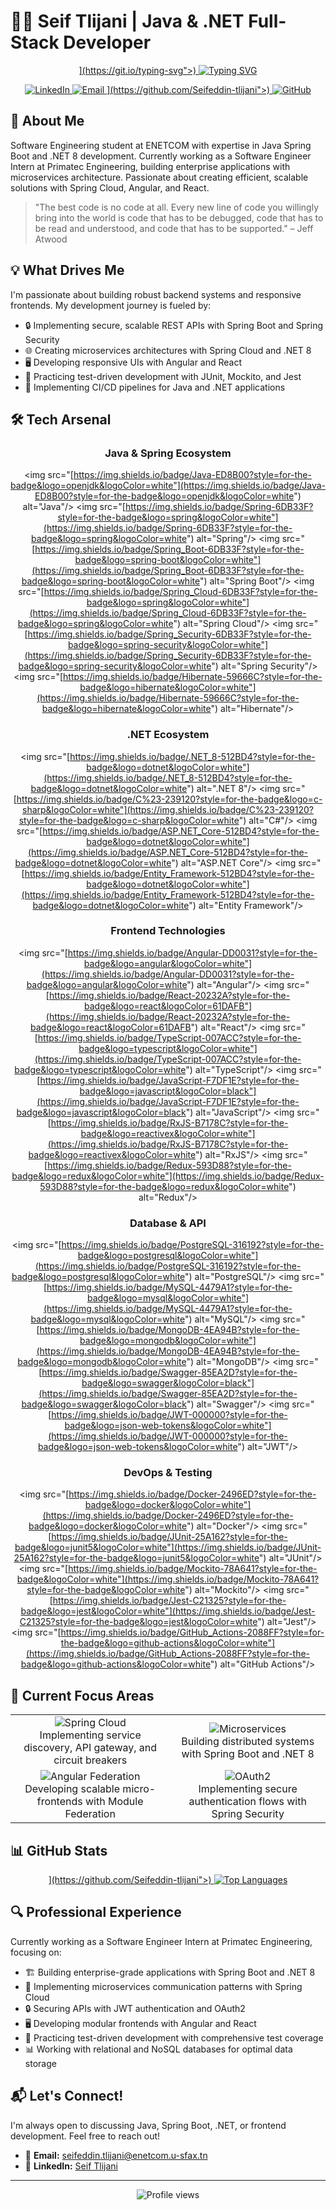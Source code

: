 # 👨‍💻 Seif Tlijani | Java & .NET Full-Stack Developer

<div align="center">
  <a href="[https://git.io/typing-svg">](https://git.io/typing-svg">)
    <img src="[https://readme-typing-svg.herokuapp.com](https://readme-typing-svg.herokuapp.com)?font=Fira+Code&size=32&duration=3000&pause=1000&color=0969DA&center=true&vCenter=true&width=600&height=100&lines=Java+Spring+Boot+Developer;.NET+Full-Stack+Engineer;Microservices+Architect;Angular+%26+React+Specialist" alt="Typing SVG" />
  </a>
</div>

<p align="center">
  <a href="[https://www.linkedin.com/in/seif-tlijani-482897200/"](https://www.linkedin.com/in/seif-tlijani-482897200/") target="_blank">
    <img src="[https://img.shields.io/badge/LinkedIn-0077B5?style=for-the-badge&logo=linkedin&logoColor=white"](https://img.shields.io/badge/LinkedIn-0077B5?style=for-the-badge&logo=linkedin&logoColor=white") alt="LinkedIn"/>
  </a>
  <a href="mailto:seifeddin.tlijani@enetcom.u-sfax.tn">
    <img src="[https://img.shields.io/badge/Email-D14836?style=for-the-badge&logo=gmail&logoColor=white"](https://img.shields.io/badge/Email-D14836?style=for-the-badge&logo=gmail&logoColor=white") alt="Email"/>
  </a>
  <a href="[https://github.com/Seifeddin-tlijani">](https://github.com/Seifeddin-tlijani">)
    <img src="[https://img.shields.io/badge/GitHub-100000?style=for-the-badge&logo=github&logoColor=white"](https://img.shields.io/badge/GitHub-100000?style=for-the-badge&logo=github&logoColor=white") alt="GitHub"/>
  </a>
</p>

## 🚀 About Me

Software Engineering student at ENETCOM with expertise in Java Spring Boot and .NET 8 development. Currently working as a Software Engineer Intern at Primatec Engineering, building enterprise applications with microservices architecture. Passionate about creating efficient, scalable solutions with Spring Cloud, Angular, and React.

> "The best code is no code at all. Every new line of code you willingly bring into the world is code that has to be debugged, code that has to be read and understood, and code that has to be supported." – Jeff Atwood

## 💡 What Drives Me

I'm passionate about building robust backend systems and responsive frontends. My development journey is fueled by:

- 🔒 Implementing secure, scalable REST APIs with Spring Boot and Spring Security
- 🌐 Creating microservices architectures with Spring Cloud and .NET 8
- 🖥️ Developing responsive UIs with Angular and React
- 🧪 Practicing test-driven development with JUnit, Mockito, and Jest
- 🔄 Implementing CI/CD pipelines for Java and .NET applications

## 🛠️ Tech Arsenal

<div align="center">
  
### Java & Spring Ecosystem
  
<img src="[https://img.shields.io/badge/Java-ED8B00?style=for-the-badge&logo=openjdk&logoColor=white"](https://img.shields.io/badge/Java-ED8B00?style=for-the-badge&logo=openjdk&logoColor=white") alt="Java"/>
<img src="[https://img.shields.io/badge/Spring-6DB33F?style=for-the-badge&logo=spring&logoColor=white"](https://img.shields.io/badge/Spring-6DB33F?style=for-the-badge&logo=spring&logoColor=white") alt="Spring"/>
<img src="[https://img.shields.io/badge/Spring_Boot-6DB33F?style=for-the-badge&logo=spring-boot&logoColor=white"](https://img.shields.io/badge/Spring_Boot-6DB33F?style=for-the-badge&logo=spring-boot&logoColor=white") alt="Spring Boot"/>
<img src="[https://img.shields.io/badge/Spring_Cloud-6DB33F?style=for-the-badge&logo=spring&logoColor=white"](https://img.shields.io/badge/Spring_Cloud-6DB33F?style=for-the-badge&logo=spring&logoColor=white") alt="Spring Cloud"/>
<img src="[https://img.shields.io/badge/Spring_Security-6DB33F?style=for-the-badge&logo=spring-security&logoColor=white"](https://img.shields.io/badge/Spring_Security-6DB33F?style=for-the-badge&logo=spring-security&logoColor=white") alt="Spring Security"/>
<img src="[https://img.shields.io/badge/Hibernate-59666C?style=for-the-badge&logo=hibernate&logoColor=white"](https://img.shields.io/badge/Hibernate-59666C?style=for-the-badge&logo=hibernate&logoColor=white") alt="Hibernate"/>

### .NET Ecosystem
  
<img src="[https://img.shields.io/badge/.NET_8-512BD4?style=for-the-badge&logo=dotnet&logoColor=white"](https://img.shields.io/badge/.NET_8-512BD4?style=for-the-badge&logo=dotnet&logoColor=white") alt=".NET 8"/>
<img src="[https://img.shields.io/badge/C%23-239120?style=for-the-badge&logo=c-sharp&logoColor=white"](https://img.shields.io/badge/C%23-239120?style=for-the-badge&logo=c-sharp&logoColor=white") alt="C#"/>
<img src="[https://img.shields.io/badge/ASP.NET_Core-512BD4?style=for-the-badge&logo=dotnet&logoColor=white"](https://img.shields.io/badge/ASP.NET_Core-512BD4?style=for-the-badge&logo=dotnet&logoColor=white") alt="ASP.NET Core"/>
<img src="[https://img.shields.io/badge/Entity_Framework-512BD4?style=for-the-badge&logo=dotnet&logoColor=white"](https://img.shields.io/badge/Entity_Framework-512BD4?style=for-the-badge&logo=dotnet&logoColor=white") alt="Entity Framework"/>

### Frontend Technologies
  
<img src="[https://img.shields.io/badge/Angular-DD0031?style=for-the-badge&logo=angular&logoColor=white"](https://img.shields.io/badge/Angular-DD0031?style=for-the-badge&logo=angular&logoColor=white") alt="Angular"/>
<img src="[https://img.shields.io/badge/React-20232A?style=for-the-badge&logo=react&logoColor=61DAFB"](https://img.shields.io/badge/React-20232A?style=for-the-badge&logo=react&logoColor=61DAFB") alt="React"/>
<img src="[https://img.shields.io/badge/TypeScript-007ACC?style=for-the-badge&logo=typescript&logoColor=white"](https://img.shields.io/badge/TypeScript-007ACC?style=for-the-badge&logo=typescript&logoColor=white") alt="TypeScript"/>
<img src="[https://img.shields.io/badge/JavaScript-F7DF1E?style=for-the-badge&logo=javascript&logoColor=black"](https://img.shields.io/badge/JavaScript-F7DF1E?style=for-the-badge&logo=javascript&logoColor=black") alt="JavaScript"/>
<img src="[https://img.shields.io/badge/RxJS-B7178C?style=for-the-badge&logo=reactivex&logoColor=white"](https://img.shields.io/badge/RxJS-B7178C?style=for-the-badge&logo=reactivex&logoColor=white") alt="RxJS"/>
<img src="[https://img.shields.io/badge/Redux-593D88?style=for-the-badge&logo=redux&logoColor=white"](https://img.shields.io/badge/Redux-593D88?style=for-the-badge&logo=redux&logoColor=white") alt="Redux"/>

### Database & API
  
<img src="[https://img.shields.io/badge/PostgreSQL-316192?style=for-the-badge&logo=postgresql&logoColor=white"](https://img.shields.io/badge/PostgreSQL-316192?style=for-the-badge&logo=postgresql&logoColor=white") alt="PostgreSQL"/>
<img src="[https://img.shields.io/badge/MySQL-4479A1?style=for-the-badge&logo=mysql&logoColor=white"](https://img.shields.io/badge/MySQL-4479A1?style=for-the-badge&logo=mysql&logoColor=white") alt="MySQL"/>
<img src="[https://img.shields.io/badge/MongoDB-4EA94B?style=for-the-badge&logo=mongodb&logoColor=white"](https://img.shields.io/badge/MongoDB-4EA94B?style=for-the-badge&logo=mongodb&logoColor=white") alt="MongoDB"/>
<img src="[https://img.shields.io/badge/Swagger-85EA2D?style=for-the-badge&logo=swagger&logoColor=black"](https://img.shields.io/badge/Swagger-85EA2D?style=for-the-badge&logo=swagger&logoColor=black") alt="Swagger"/>
<img src="[https://img.shields.io/badge/JWT-000000?style=for-the-badge&logo=json-web-tokens&logoColor=white"](https://img.shields.io/badge/JWT-000000?style=for-the-badge&logo=json-web-tokens&logoColor=white") alt="JWT"/>

### DevOps & Testing
  
<img src="[https://img.shields.io/badge/Docker-2496ED?style=for-the-badge&logo=docker&logoColor=white"](https://img.shields.io/badge/Docker-2496ED?style=for-the-badge&logo=docker&logoColor=white") alt="Docker"/>
<img src="[https://img.shields.io/badge/JUnit-25A162?style=for-the-badge&logo=junit5&logoColor=white"](https://img.shields.io/badge/JUnit-25A162?style=for-the-badge&logo=junit5&logoColor=white") alt="JUnit"/>
<img src="[https://img.shields.io/badge/Mockito-78A641?style=for-the-badge&logoColor=white"](https://img.shields.io/badge/Mockito-78A641?style=for-the-badge&logoColor=white") alt="Mockito"/>
<img src="[https://img.shields.io/badge/Jest-C21325?style=for-the-badge&logo=jest&logoColor=white"](https://img.shields.io/badge/Jest-C21325?style=for-the-badge&logo=jest&logoColor=white") alt="Jest"/>
<img src="[https://img.shields.io/badge/GitHub_Actions-2088FF?style=for-the-badge&logo=github-actions&logoColor=white"](https://img.shields.io/badge/GitHub_Actions-2088FF?style=for-the-badge&logo=github-actions&logoColor=white") alt="GitHub Actions"/>

</div>

## 🌱 Current Focus Areas

<div align="center">
  <table>
    <tr>
      <td align="center">
        <img src="[https://img.shields.io/badge/Spring_Cloud-6DB33F?style=for-the-badge&logo=spring&logoColor=white"](https://img.shields.io/badge/Spring_Cloud-6DB33F?style=for-the-badge&logo=spring&logoColor=white") alt="Spring Cloud"/>
        <br />
        Implementing service discovery, API gateway, and circuit breakers
      </td>
      <td align="center">
        <img src="[https://img.shields.io/badge/Microservices-FF6C37?style=for-the-badge&logoColor=white"](https://img.shields.io/badge/Microservices-FF6C37?style=for-the-badge&logoColor=white") alt="Microservices"/>
        <br />
        Building distributed systems with Spring Boot and .NET 8
      </td>
    </tr>
    <tr>
      <td align="center">
        <img src="[https://img.shields.io/badge/Angular_Federation-DD0031?style=for-the-badge&logo=angular&logoColor=white"](https://img.shields.io/badge/Angular_Federation-DD0031?style=for-the-badge&logo=angular&logoColor=white") alt="Angular Federation"/>
        <br />
        Developing scalable micro-frontends with Module Federation
      </td>
      <td align="center">
        <img src="[https://img.shields.io/badge/OAuth2-EB5424?style=for-the-badge&logo=auth0&logoColor=white"](https://img.shields.io/badge/OAuth2-EB5424?style=for-the-badge&logo=auth0&logoColor=white") alt="OAuth2"/>
        <br />
        Implementing secure authentication flows with Spring Security
      </td>
    </tr>
  </table>
</div>

## 📊 GitHub Stats

<div align="center">
  <a href="[https://github.com/Seifeddin-tlijani">](https://github.com/Seifeddin-tlijani">)
    <img src="[https://github-readme-stats.vercel.app/api/top-langs/?username=Seifeddin-tlijani&layout=compact&theme=tokyonight"](https://github-readme-stats.vercel.app/api/top-langs/?username=Seifeddin-tlijani&layout=compact&theme=tokyonight") alt="Top Languages" />
  </a>
</div>

## 🔍 Professional Experience

Currently working as a Software Engineer Intern at Primatec Engineering, focusing on:
- 🏗️ Building enterprise-grade applications with Spring Boot and .NET 8
- 🔄 Implementing microservices communication patterns with Spring Cloud
- 🔒 Securing APIs with JWT authentication and OAuth2
- 🖥️ Developing modular frontends with Angular and React
- 🧪 Practicing test-driven development with comprehensive test coverage
- 📊 Working with relational and NoSQL databases for optimal data storage

## 📬 Let's Connect!

I'm always open to discussing Java, Spring Boot, .NET, or frontend development. Feel free to reach out!

- 📧 **Email:** seifeddin.tlijani@enetcom.u-sfax.tn
- 🔗 **LinkedIn:** [Seif Tlijani](https://www.linkedin.com/in/seif-tlijani-482897200/)

---

<div align="center">
  <img src="[https://komarev.com/ghpvc/?username=Seifeddin-tlijani&style=flat-square&color=blue"](https://komarev.com/ghpvc/?username=Seifeddin-tlijani&style=flat-square&color=blue") alt="Profile views"/>
</div>
